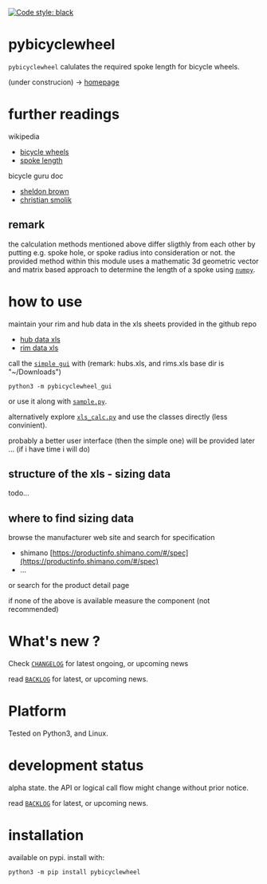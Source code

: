 
[![Code style: black](https://img.shields.io/badge/code%20style-black-000000.svg)](https://github.com/psf/black)

 
# pybicyclewheel 

`pybicyclewheel` calulates the required spoke length for bicycle wheels.

(under construcion) -> [homepage](https://kr-g.github.io/pybicyclewheel/)


# further readings

wikipedia
- [bicycle wheels](https://en.wikipedia.org/wiki/Wheelbuilding)
- [spoke length](https://en.wikipedia.org/wiki/Spoke#Spoke_length)

bicycle guru doc
- [sheldon brown](https://www.sheldonbrown.com/spoke-length.html)
- [christian smolik](http://www.smolik-velotech.de/laufrad/06einsp.htm#Ermittlung%20der%20Speichenl%C3%A4ngen)

## remark

the calculation methods mentioned above differ sligthly from each other by putting e.g. spoke hole, or spoke radius
into consideration or not. 
the provided method within this module uses a mathematic 3d geometric vector and matrix based approach
to determine the length of a spoke using [`numpy`](https://en.wikipedia.org/wiki/NumPy). 


# how to use

maintain your rim and hub data in the xls sheets provided in the github repo

- [hub data xls](https://github.com/kr-g/pybicyclewheel/blob/main/hubs.xls)
- [rim data xls](https://github.com/kr-g/pybicyclewheel/blob/main/rims.xls)


call the [`simple gui`](https://github.com/kr-g/pybicyclewheel/tree/main/pybicyclewheel_gui)
with (remark: hubs.xls, and rims.xls base dir is "~/Downloads")

    python3 -m pybicyclewheel_gui
    
    
or use it along with [`sample.py`](https://github.com/kr-g/pybicyclewheel/blob/main/sample.py).


alternatively explore [`xls_calc.py`](https://github.com/kr-g/pybicyclewheel/blob/main/pybicyclewheel/xls_calc.py)
and use the classes directly (less convinient).


probably a better user interface (then the simple one) will be provided later ... (if i have time i will do)



## structure of the xls - sizing data

todo...


## where to find sizing data 

browse the manufacturer web site and search for specification

- shimano [https://productinfo.shimano.com/#/spec](https://productinfo.shimano.com/#/spec)
- ...

or search for the product detail page

if none of the above is available measure the component (not recommended)



# What's new ?

Check
[`CHANGELOG`](https://github.com/kr-g/pybicyclewheel/blob/main/CHANGELOG.MD)
for latest ongoing, or upcoming news

read [`BACKLOG`](https://github.com/kr-g/pybicyclewheel/blob/main/BACKLOG.MD)
for latest, or upcoming news.


# Platform

Tested on Python3, and Linux.


# development status

alpha state.
the API or logical call flow might change without prior notice.

read [`BACKLOG`](https://github.com/kr-g/pybicyclewheel/blob/main/BACKLOG.MD)
for latest, or upcoming news.


# installation

available on pypi. install with:

    python3 -m pip install pybicyclewheel
    
